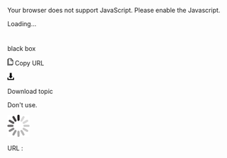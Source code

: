 Your browser does not support JavaScript. Please enable the Javascript.

Loading...

# 

black box

![Copy URL](black-box_files/Copy.png)
Copy URL

![Download](black-box_files/Download.png)

Download topic

Don't use. 

![In progress](black-box_files/activity-large.gif)

URL :
